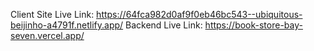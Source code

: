 Client Site Live Link: https://64fca982d0af9f0eb46bc543--ubiquitous-beijinho-a4791f.netlify.app/
Backend Live Link: https://book-store-bay-seven.vercel.app/

